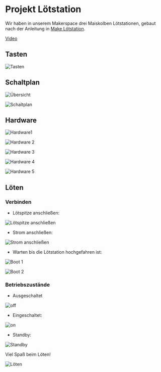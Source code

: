 # Projekt Lötstation

Wir haben in unserem Makerspace drei Maiskolben Lötstationen, gebaut nach der Anleitung in [Make Lötstation](https://www.heise.de/select/make/2016/5/1476695937422186).

[Video](./in_action.MP4)

## Tasten

![Tasten](keys.png)


## Schaltplan

![Übersicht](Übersicht.JPG)


![Schaltplan](Schaltplan.JPG)



## Hardware

![Hardware1](./hardware1.JPEG)

![Hardware 2](./hardware2.JPEG)

![Hardware 3](./hardware3.JPEG)

![Hardware 4](./hardware4.JPEG)

![Hardware 5](./hardware5.JPEG)

## Löten

### Verbinden

- Lötspitze anschließen:

![Lötspitze anschließen](connect1.JPEG)

- Strom anschließen:

![Strom anschließen](connect1.JPEG)

- Warten bis die Lötstation hochgefahren ist:

![Boot 1](boot1.JPEG)

![Boot 2](boot2.JPEG)

### Betriebszustände

- Ausgeschaltet

![off](off.JPEG)

- Eingeschaltet:

![on](on.JPEG)

- Standby:

![Standby](standby.JPEG)

Viel Spaß beim Löten!

![Löten](solder.JPEG)




